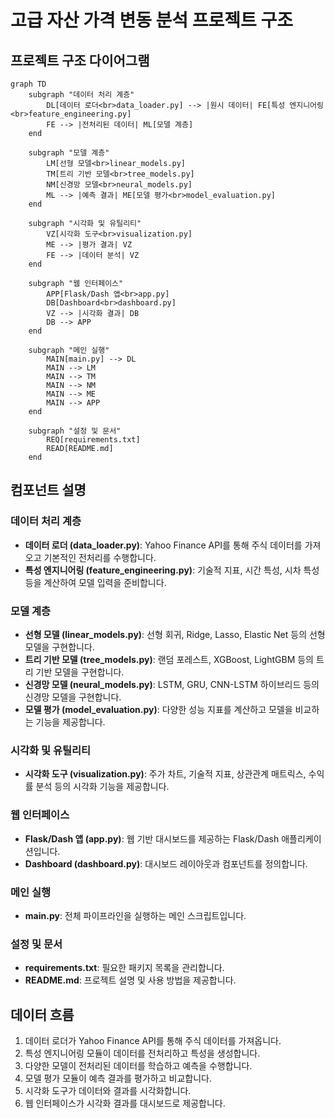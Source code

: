 # 고급 자산 가격 변동 분석 프로젝트 구조

## 프로젝트 구조 다이어그램

```mermaid
graph TD
    subgraph "데이터 처리 계층"
        DL[데이터 로더<br>data_loader.py] --> |원시 데이터| FE[특성 엔지니어링<br>feature_engineering.py]
        FE --> |전처리된 데이터| ML[모델 계층]
    end
    
    subgraph "모델 계층"
        LM[선형 모델<br>linear_models.py]
        TM[트리 기반 모델<br>tree_models.py]
        NM[신경망 모델<br>neural_models.py]
        ML --> |예측 결과| ME[모델 평가<br>model_evaluation.py]
    end
    
    subgraph "시각화 및 유틸리티"
        VZ[시각화 도구<br>visualization.py]
        ME --> |평가 결과| VZ
        FE --> |데이터 분석| VZ
    end
    
    subgraph "웹 인터페이스"
        APP[Flask/Dash 앱<br>app.py]
        DB[Dashboard<br>dashboard.py]
        VZ --> |시각화 결과| DB
        DB --> APP
    end
    
    subgraph "메인 실행"
        MAIN[main.py] --> DL
        MAIN --> LM
        MAIN --> TM
        MAIN --> NM
        MAIN --> ME
        MAIN --> APP
    end
    
    subgraph "설정 및 문서"
        REQ[requirements.txt]
        READ[README.md]
    end
```

## 컴포넌트 설명

### 데이터 처리 계층
- **데이터 로더 (data_loader.py)**: Yahoo Finance API를 통해 주식 데이터를 가져오고 기본적인 전처리를 수행합니다.
- **특성 엔지니어링 (feature_engineering.py)**: 기술적 지표, 시간 특성, 시차 특성 등을 계산하여 모델 입력을 준비합니다.

### 모델 계층
- **선형 모델 (linear_models.py)**: 선형 회귀, Ridge, Lasso, Elastic Net 등의 선형 모델을 구현합니다.
- **트리 기반 모델 (tree_models.py)**: 랜덤 포레스트, XGBoost, LightGBM 등의 트리 기반 모델을 구현합니다.
- **신경망 모델 (neural_models.py)**: LSTM, GRU, CNN-LSTM 하이브리드 등의 신경망 모델을 구현합니다.
- **모델 평가 (model_evaluation.py)**: 다양한 성능 지표를 계산하고 모델을 비교하는 기능을 제공합니다.

### 시각화 및 유틸리티
- **시각화 도구 (visualization.py)**: 주가 차트, 기술적 지표, 상관관계 매트릭스, 수익률 분석 등의 시각화 기능을 제공합니다.

### 웹 인터페이스
- **Flask/Dash 앱 (app.py)**: 웹 기반 대시보드를 제공하는 Flask/Dash 애플리케이션입니다.
- **Dashboard (dashboard.py)**: 대시보드 레이아웃과 컴포넌트를 정의합니다.

### 메인 실행
- **main.py**: 전체 파이프라인을 실행하는 메인 스크립트입니다.

### 설정 및 문서
- **requirements.txt**: 필요한 패키지 목록을 관리합니다.
- **README.md**: 프로젝트 설명 및 사용 방법을 제공합니다.

## 데이터 흐름

1. 데이터 로더가 Yahoo Finance API를 통해 주식 데이터를 가져옵니다.
2. 특성 엔지니어링 모듈이 데이터를 전처리하고 특성을 생성합니다.
3. 다양한 모델이 전처리된 데이터를 학습하고 예측을 수행합니다.
4. 모델 평가 모듈이 예측 결과를 평가하고 비교합니다.
5. 시각화 도구가 데이터와 결과를 시각화합니다.
6. 웹 인터페이스가 시각화 결과를 대시보드로 제공합니다. 